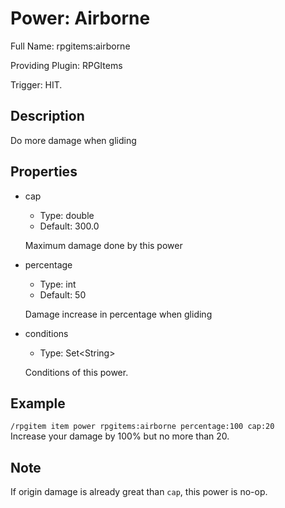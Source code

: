 # Power: Airborne

<!-- This file is generated ingame by `/rpgitem gen-wiki`. -->
<!-- Please only edit between "beginCustomXXXX" and "endCustomXXXX".  -->
<!-- If you want to edit description of this power or property, -->
<!-- please edit corresponding section in "resources/lang/en_US.yml" -->

Full Name: rpgitems:airborne

Providing Plugin: RPGItems

Trigger: HIT.

<!-- beginCustomHeader -->
<!-- endCustomHeader -->

## Description

Do more damage when gliding
<!-- beginCustomDescription -->
<!-- endCustomDescription -->

## Properties

* cap

  * Type: double
  * Default: 300.0

  Maximum damage done by this power

* percentage

  * Type: int
  * Default: 50

  Damage increase in percentage when gliding

* conditions

  * Type: Set&lt;String&gt;

  Conditions of this power.

<!-- beginCustomProperties -->
<!-- endCustomProperties -->

## Example

<!-- beginCustomExample -->
```/rpgitem item power rpgitems:airborne percentage:100 cap:20```  
Increase your damage by 100% but no more than 20.
<!-- endCustomExample -->

## Note

<!-- beginCustomNote -->
If origin damage is already great than `cap`, this power is no-op.
<!-- endCustomNote -->